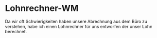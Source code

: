 # Lohnrechner-WM
Da wir oft Schwierigkeiten haben unsere Abrechnung aus dem Büro zu verstehen, habe ich einen Lohnrechner für uns entworfen der unser Lohn berechnet. 

